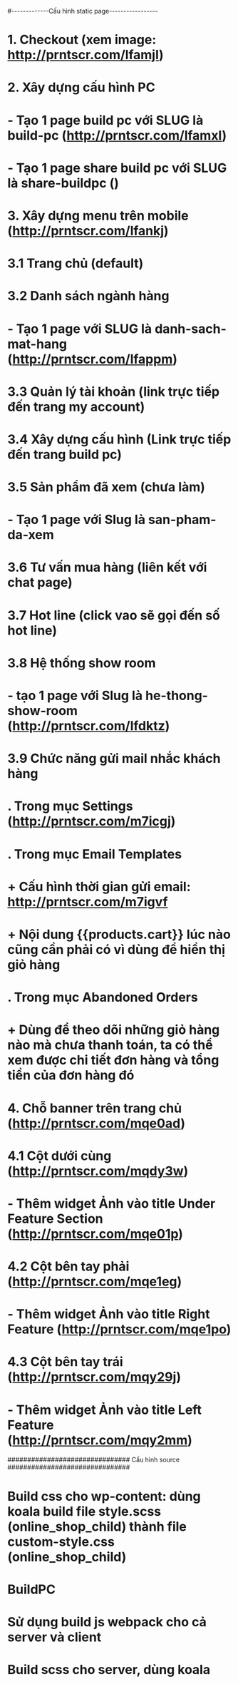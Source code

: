 
#-------------Cấu hình static page-----------------
# 1. Checkout (xem image: http://prntscr.com/lfamjl)
# 2. Xây dựng cấu hình PC
#       - Tạo 1 page build pc với SLUG là build-pc (http://prntscr.com/lfamxl)
#       - Tạo 1 page share build pc với SLUG là share-buildpc ()
# 3. Xây dựng menu trên mobile (http://prntscr.com/lfankj)
#   3.1 Trang chủ (default)
#   3.2 Danh sách ngành hàng
#       - Tạo 1 page với SLUG là danh-sach-mat-hang (http://prntscr.com/lfappm)
#   3.3 Quản lý tài khoản (link trực tiếp đến trang my account)
#   3.4 Xây dựng cấu hình (Link trực tiếp đến trang build pc)
#   3.5 Sản phẩm đã xem (chưa làm)
#       - Tạo 1 page với Slug là san-pham-da-xem
#   3.6 Tư vấn mua hàng (liên kết với chat page)
#   3.7 Hot line (click vao sẽ gọi đến số hot line)
#   3.8 Hệ thống show room
#       - tạo 1 page với Slug là he-thong-show-room (http://prntscr.com/lfdktz)
#   3.9 Chức năng gửi mail nhắc khách hàng
#       . Trong mục Settings (http://prntscr.com/m7icgj)
#       . Trong mục Email Templates
#           + Cấu hình thời gian gửi email: http://prntscr.com/m7igvf
#           + Nội dung {{products.cart}} lúc nào cũng cần phải có vì dùng để hiển thị giỏ hàng
#       . Trong mục Abandoned Orders
#           + Dùng để theo dõi những giỏ hàng nào mà chưa thanh toán, ta có thể xem được chi tiết đơn hàng và tổng tiền của đơn hàng đó
# 4. Chỗ banner trên trang chủ (http://prntscr.com/mqe0ad)
#   4.1 Cột dưới cùng (http://prntscr.com/mqdy3w)
#      - Thêm widget Ảnh vào title Under Feature Section (http://prntscr.com/mqe01p)
#   4.2 Cột bên tay phải (http://prntscr.com/mqe1eg)
#      - Thêm widget Ảnh vào title Right Feature (http://prntscr.com/mqe1po)
#   4.3 Cột bên tay trái (http://prntscr.com/mqy29j)
#      - Thêm widget Ảnh vào title Left Feature (http://prntscr.com/mqy2mm)





############################### Cấu hình source ###############################
# Build css cho wp-content: dùng koala build file style.scss (online_shop_child) thành file custom-style.css (online_shop_child)
# BuildPC
#   Sử dụng build js webpack cho cả server và client
#   Build scss cho server, dùng koala